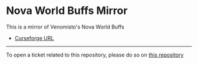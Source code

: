 # Nova World Buffs Mirror

This is a mirror of Venomisto's Nova World Buffs

- [Curseforge URL](https://www.curseforge.com/wow/addons/nova-world-buffs)

----

To open a ticket related to this repository, please do so on [this repository](https://github.com/curseforge-mirror/.github)